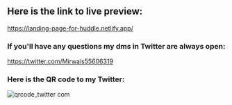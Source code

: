 ## Here is the link to live preview:
https://landing-page-for-huddle.netlify.app/

### If you'll have any questions my dms in Twitter are always open: 
https://twitter.com/Mirwais55606319
### Here is the QR code to my Twitter:
![qrcode_twitter com](https://user-images.githubusercontent.com/84393177/161122661-4821f7aa-b872-44a2-85aa-8f40ba646bb5.png)
